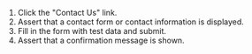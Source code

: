 1. Click the "Contact Us" link.
2. Assert that a contact form or contact information is displayed.
3. Fill in the form with test data and submit.
4. Assert that a confirmation message is shown.